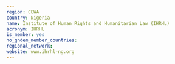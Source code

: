 ```yaml
---
region: CEWA
country: Nigeria
name: Institute of Human Rights and Humanitarian Law (IHRHL) 
acronym: IHRHL
is_member: yes
no_gndem_member_countries: 
regional_network: 
website: www.ihrhl-ng.org
---
```

